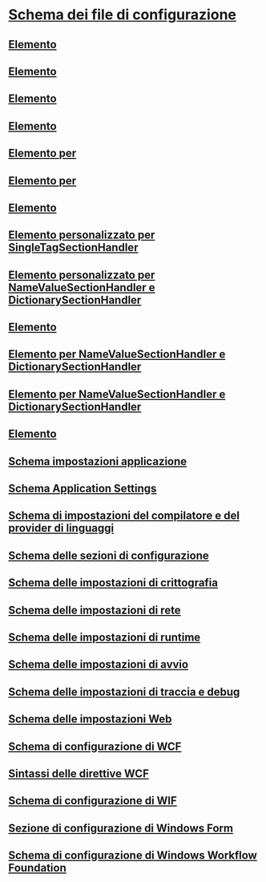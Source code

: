 # [Schema dei file di configurazione](index.md)
## [<configuration> Elemento](configuration-element.md)
## [<assemblyBinding> Elemento](assemblybinding-element-for-configuration.md)
## [<linkedConfiguration> Elemento](linkedconfiguration-element.md)
## [<configSections> Elemento](configsections-element-for-configuration.md)
## [Elemento <clear> per <configSections>](clear-element-for-configsections.md)
## [Elemento <remove> per <configSections>](remove-element-for-configsections.md)
## [<sectionGroup> Elemento](sectiongroup-element-for-configsections.md)
## [Elemento personalizzato per SingleTagSectionHandler](custom-element-1.md)
## [Elemento personalizzato per NameValueSectionHandler e DictionarySectionHandler](custom-element-2.md)
## [<add> Elemento](add-element-for-custom-2.md)
## [<clear> Elemento per NameValueSectionHandler e DictionarySectionHandler](clear-element-for-custom-2.md)
## [<remove> Elemento per NameValueSectionHandler e DictionarySectionHandler](remove-element-for-custom-2.md)
## [<section> Elemento](section-element.md)
## [Schema impostazioni applicazione](appsettings/)
## [Schema Application Settings](application-settings-schema.md)
## [Schema di impostazioni del compilatore e del provider di linguaggi](compiler/)
## [Schema delle sezioni di configurazione](configuration-sections-schema.md)
## [Schema delle impostazioni di crittografia](cryptography/)
## [Schema delle impostazioni di rete](network/)
## [Schema delle impostazioni di runtime](runtime/)
## [Schema delle impostazioni di avvio](startup/)
## [Schema delle impostazioni di traccia e debug](trace-debug/)
## [Schema delle impostazioni Web](web/)
## [Schema di configurazione di WCF](wcf/)
## [Sintassi delle direttive WCF](wcf-directive/)
## [Schema di configurazione di WIF](windows-identity-foundation/)
## [Sezione di configurazione di Windows Form](winforms/)
## [Schema di configurazione di Windows Workflow Foundation](windows-workflow-foundation/)
